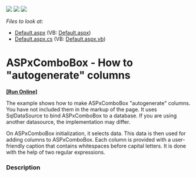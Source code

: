 <!-- default badges list -->
![](https://img.shields.io/endpoint?url=https://codecentral.devexpress.com/api/v1/VersionRange/128532686/13.1.6%2B)
[![](https://img.shields.io/badge/Open_in_DevExpress_Support_Center-FF7200?style=flat-square&logo=DevExpress&logoColor=white)](https://supportcenter.devexpress.com/ticket/details/E4873)
[![](https://img.shields.io/badge/📖_How_to_use_DevExpress_Examples-e9f6fc?style=flat-square)](https://docs.devexpress.com/GeneralInformation/403183)
<!-- default badges end -->
<!-- default file list -->
*Files to look at*:

* [Default.aspx](./CS/Default.aspx) (VB: [Default.aspx](./VB/Default.aspx))
* [Default.aspx.cs](./CS/Default.aspx.cs) (VB: [Default.aspx.vb](./VB/Default.aspx.vb))
<!-- default file list end -->
# ASPxComboBox - How to "autogenerate" columns
<!-- run online -->
**[[Run Online]](https://codecentral.devexpress.com/e4873/)**
<!-- run online end -->


<p>The example shows how to make ASPxComboBox "autogenerate" columns. You have not included them in the markup of the page. It uses SqlDataSource to bind ASPxComboBox to a database. If you are using another datasource, the implementation may differ.</p><p>On ASPxComboBox initialization, it selects data. This data is then used for adding columns to ASPxComboBox. Each column is provided with a user-friendly caption that contains whitespaces before capital letters. It is done with the help of two regular expressions.</p>


<h3>Description</h3>

<p><br />
</p>

<br/>


